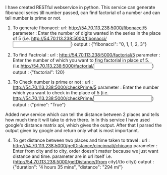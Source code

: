 I have created RESTful webservice in python. This service can generate fibonacci series till number passed, can find factorial of 
a number and can tell number is prime or not.



1. To generate fibonacci: 
    url: http://54.70.113.238:5000/fibonacci/5
    parameter : Enter the number of digits wanted in the series in the place of 5 (i.e. http://54.70.113.238:5000/fibonacci/<input>)
    output : {"fibonacci": "0, 1, 1, 2, 3"}
    
2. To find Factroial :
    url : http://54.70.113.238:5000/factorial/5
    parameter : Enter the number of which you want to fing factorial in place of 5. (i.e.http://54.70.113.238:5000/factorial/<input>)
    output : {"factorial": 120}
    
3. To Check number is prime or not :
    url : http://54.70.113.238:5000/checkPrime/5
    parameter : Enter the number which you want to check in the place of 5 (i.e. http://54.70.113.238:5000/checkPrime/<input>)
    output : {"prime": "True"}
  
Added new service which can tell the distance between 2 places and tells how much time it will take to drive there. In In this service I have used google's distance matrix api, which gives the output. After that I parsed the output given by google and return only what is most importannt.

4. To get distance between two places and time taken to travel :
    url : http://54.70.113.238:5000/getDistance/cincinnati/chicago
    parameter : Enter from city and to city, order doesn't matter because we just want distance and time. parameter are in url itself i.e.(http://54.70.113.238:5000/getDistance/(from city)/(to city))
    output : {"duration": "4 hours 35 mins", "distance": "294 mi"}
